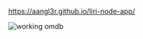 https://aangl3r.github.io/liri-node-app/

![working omdb](assets/images/working-working-omdb-multi-word-input.jpg?raw=true)

